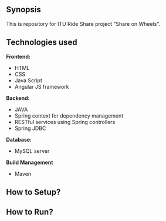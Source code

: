 ## Synopsis

This is repository for ITU Ride Share project “Share on Wheels”.

## Technologies used

**Frontend:**
* HTML
* CSS
* Java Script
* Angular JS framework


**Backend:**
* JAVA
* Spring context for dependency management
* RESTful services using Spring controllers
* Spring JDBC


**Database:**
* MySQL server

**Build Management**
* Maven


## How to Setup?


## How to Run?